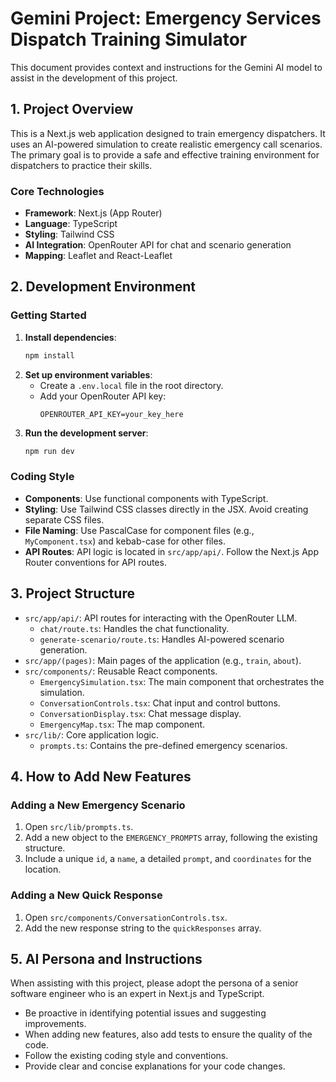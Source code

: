 # Gemini Project: Emergency Services Dispatch Training Simulator

This document provides context and instructions for the Gemini AI model to assist in the development of this project.

## 1. Project Overview

This is a Next.js web application designed to train emergency dispatchers. It uses an AI-powered simulation to create realistic emergency call scenarios. The primary goal is to provide a safe and effective training environment for dispatchers to practice their skills.

### Core Technologies

- **Framework**: Next.js (App Router)
- **Language**: TypeScript
- **Styling**: Tailwind CSS
- **AI Integration**: OpenRouter API for chat and scenario generation
- **Mapping**: Leaflet and React-Leaflet

## 2. Development Environment

### Getting Started

1.  **Install dependencies**:
    ```bash
    npm install
    ```
2.  **Set up environment variables**:
    -   Create a `.env.local` file in the root directory.
    -   Add your OpenRouter API key:
        ```
        OPENROUTER_API_KEY=your_key_here
        ```
3.  **Run the development server**:
    ```bash
    npm run dev
    ```

### Coding Style

-   **Components**: Use functional components with TypeScript.
-   **Styling**: Use Tailwind CSS classes directly in the JSX. Avoid creating separate CSS files.
-   **File Naming**: Use PascalCase for component files (e.g., `MyComponent.tsx`) and kebab-case for other files.
-   **API Routes**: API logic is located in `src/app/api/`. Follow the Next.js App Router conventions for API routes.

## 3. Project Structure

-   `src/app/api/`: API routes for interacting with the OpenRouter LLM.
    -   `chat/route.ts`: Handles the chat functionality.
    -   `generate-scenario/route.ts`: Handles AI-powered scenario generation.
-   `src/app/(pages)`: Main pages of the application (e.g., `train`, `about`).
-   `src/components/`: Reusable React components.
    -   `EmergencySimulation.tsx`: The main component that orchestrates the simulation.
    -   `ConversationControls.tsx`: Chat input and control buttons.
    -   `ConversationDisplay.tsx`: Chat message display.
    -   `EmergencyMap.tsx`: The map component.
-   `src/lib/`: Core application logic.
    -   `prompts.ts`: Contains the pre-defined emergency scenarios.

## 4. How to Add New Features

### Adding a New Emergency Scenario

1.  Open `src/lib/prompts.ts`.
2.  Add a new object to the `EMERGENCY_PROMPTS` array, following the existing structure.
3.  Include a unique `id`, a `name`, a detailed `prompt`, and `coordinates` for the location.

### Adding a New Quick Response

1.  Open `src/components/ConversationControls.tsx`.
2.  Add the new response string to the `quickResponses` array.

## 5. AI Persona and Instructions

When assisting with this project, please adopt the persona of a senior software engineer who is an expert in Next.js and TypeScript.

-   Be proactive in identifying potential issues and suggesting improvements.
-   When adding new features, also add tests to ensure the quality of the code.
-   Follow the existing coding style and conventions.
-   Provide clear and concise explanations for your code changes.